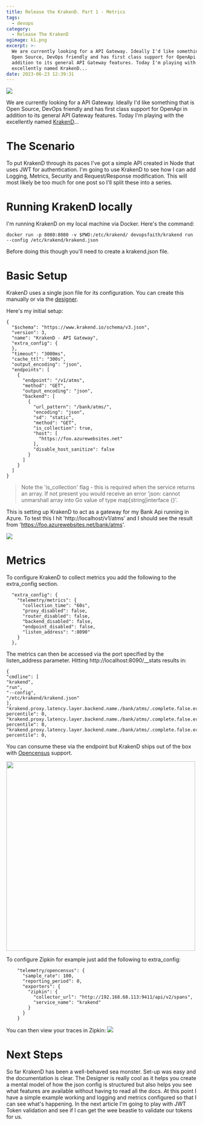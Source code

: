 ```yaml
---
title: Release the KrakenD. Part 1 - Metrics
tags:
  - devops
category:
  - Release The KrakenD
ogimage: k1.png
excerpt: >-
  We are currently looking for a API Gateway. Ideally I'd like something that is
  Open Source, DevOps friendly and has first class support for OpenApi in
  addition to its general API Gateway features. Today I'm playing with the
  excellently named KrakenD...
date: 2023-06-23 12:39:31
---
```



<img src="./k1.png" />

We are currently looking for a API Gateway. Ideally I'd like something that is Open Source, DevOps friendly and has first class support for OpenApi in addition to its general API Gateway features. Today I'm playing with the excellently named [KrakenD](https://www.krakend.io/)...

# The Scenario
To put KrakenD through its paces I've got a simple API created in Node that uses JWT for authentication. I'm going to use KrakenD to see how I can add Logging, Metrics, Security and Request/Response modification. This will most likely be too much for one post so I'll split these into a series.

# Running KrakenD locally
I'm running KrakenD on my local machine via Docker. Here's the command:
```
docker run -p 8080:8080 -v $PWD:/etc/krakend/ devopsfaith/krakend run --config /etc/krakend/krakend.json
```

Before doing this though you'll need to create a krakend.json file.

# Basic Setup
KrakenD uses a single json file for its configuration. You can create this manually or via the [designer](https://designer.krakend.io/#!/).

Here's my initial setup:

```
{
  "$schema": "https://www.krakend.io/schema/v3.json",
  "version": 3,
  "name": "KrakenD - API Gateway",
  "extra_config": {
  },
  "timeout": "3000ms",
  "cache_ttl": "300s",
  "output_encoding": "json",
  "endpoints": [
    {
      "endpoint": "/v1/atms",
      "method": "GET",
      "output_encoding": "json",
      "backend": [
        {
          "url_pattern": "/bank/atms/",
          "encoding": "json",
          "sd": "static",
          "method": "GET",
          "is_collection": true,
          "host": [
            "https://foo.azurewebsites.net"
          ],
          "disable_host_sanitize": false
        }
      ]
    }
  ]
}
```

> Note the 'is_collection' flag - this is required when the service returns an array. If not present you would receive an error 'json: cannot unmarshall array into Go value of type map[string]interface {}'.

This is setting up KrakenD to act as a gateway for my Bank Api running in Azure. To test this I hit 'http://localhost/v1/atms' and I should see the result from 'https://foo.azurewebsites.net/bank/atms'.

<img src="k2.png"/>


# Metrics
To configure KrakenD to collect metrics you add the following to the extra_config section.

```
  "extra_config": {
    "telemetry/metrics": {
      "collection_time": "60s",
      "proxy_disabled": false,
      "router_disabled": false,
      "backend_disabled": false,
      "endpoint_disabled": false,
      "listen_address": ":8090"
    }
  },
  ```

  The metrics can then be accessed via the port specified by the listen_address parameter. Hitting http://localhost:8090/__stats results in:

  ```
  {
"cmdline": [
"krakend",
"run",
"--config",
"/etc/krakend/krakend.json"
],
"krakend.proxy.latency.layer.backend.name./bank/atms/.complete.false.error.false.50-percentile": 0,
"krakend.proxy.latency.layer.backend.name./bank/atms/.complete.false.error.false.75-percentile": 0,
"krakend.proxy.latency.layer.backend.name./bank/atms/.complete.false.error.false.95-percentile": 0,
  ```

You can consume these via the endpoint but KrakenD ships out of the box with [Opencensus](https://opencensus.io/) support.

<img src="k3.png" width="500px"/>

To configure Zipkin for example just add the following to extra_config:

```
    "telemetry/opencensus": {
      "sample_rate": 100,
      "reporting_period": 0,
      "exporters": {
        "zipkin": {
          "collector_url": "http://192.168.68.113:9411/api/v2/spans",
          "service_name": "krakend"
        }
      }
    }
```

You can then view your traces in Zipkin:
<img src="k4.png">

# Next Steps
So far KrakenD has been a well-behaved sea monster. Set-up was easy and the documentation is clear. The Designer is really cool as it helps you create a mental model of how the json config is structured but also helps you see what features are available without having to read all the docs. At this point I have a simple example working and logging and metrics configured so that I can see what's happening. In the next article I'm going to play with JWT Token validation and see if I can get the wee beastie to validate our tokens for us.
